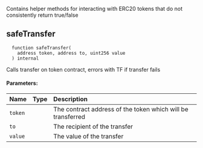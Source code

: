Contains helper methods for interacting with ERC20 tokens that do not consistently return true/false


## safeTransfer
```solidity
  function safeTransfer(
    address token, address to, uint256 value
  ) internal
```
Calls transfer on token contract, errors with TF if transfer fails

#### Parameters:
| Name | Type | Description                                                          |
| :--- | :--- | :------------------------------------------------------------------- |
|`token` |  | The contract address of the token which will be transferred
|`to` |  | The recipient of the transfer
|`value` |  | The value of the transfer

